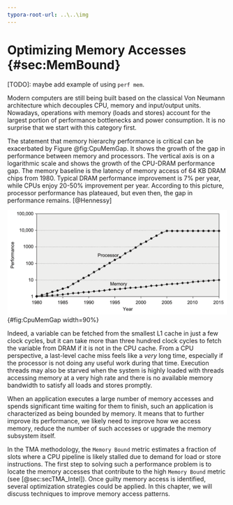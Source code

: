 ```yaml
---
typora-root-url: ..\..\img
---
```


# Optimizing Memory Accesses {#sec:MemBound}

[TODO]: maybe add example of using `perf mem`.

Modern computers are still being built based on the classical Von Neumann architecture which decouples CPU, memory and input/output units. Nowadays, operations with memory (loads and stores) account for the largest portion of performance bottlenecks and power consumption. It is no surprise that we start with this category first.

The statement that memory hierarchy performance is critical can be exacerbated by Figure @fig:CpuMemGap. It shows the growth of the gap in performance between memory and processors. The vertical axis is on a logarithmic scale and shows the growth of the CPU-DRAM performance gap. The memory baseline is the latency of memory access of 64 KB DRAM chips from 1980. Typical DRAM performance improvement is 7% per year, while CPUs enjoy 20-50% improvement per year. According to this picture, processor performance has plateaued, but even then, the gap in performance remains. [@Hennessy]

![The gap in performance between memory and processors. *© Image from [@Hennessy].*](../../img/memory-access-opts/ProcessorMemoryGap.png){#fig:CpuMemGap width=90%}

Indeed, a variable can be fetched from the smallest L1 cache in just a few clock cycles, but it can take more than three hundred clock cycles to fetch the variable from DRAM if it is not in the CPU cache. From a CPU perspective, a last-level cache miss feels like a *very* long time, especially if the processor is not doing any useful work during that time. Execution threads may also be starved when the system is highly loaded with threads accessing memory at a very high rate and there is no available memory bandwidth to satisfy all loads and stores promptly.

When an application executes a large number of memory accesses and spends significant time waiting for them to finish, such an application is characterized as being bounded by memory. It means that to further improve its performance, we likely need to improve how we access memory, reduce the number of such accesses or upgrade the memory subsystem itself.

In the TMA methodology, the `Memory Bound` metric estimates a fraction of slots where a CPU pipeline is likely stalled due to demand for load or store instructions. The first step to solving such a performance problem is to locate the memory accesses that contribute to the high `Memory Bound` metric (see [@sec:secTMA_Intel]). Once guilty memory access is identified, several optimization strategies could be applied. In this chapter, we will discuss techniques to improve memory access patterns.

